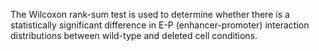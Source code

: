The Wilcoxon rank-sum test is used to determine whether there is a statistically significant difference in E-P (enhancer-promoter) interaction distributions between wild-type and deleted cell conditions.
